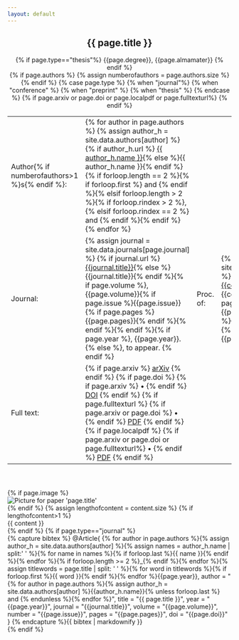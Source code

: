 ```yaml
---
layout: default
---
```

<div class="paper">

  <header class="paper-header">
    <h2 class="paper-title">{{ page.title }}</h2>
   {% if page.type=="thesis"%}
   <span class = "thesis-description">{{page.degree}}, {{page.almamater}}</span>
   {% endif %}
    <div class="paper-bibdata">
        <table>
            {% if page.authors %}
            <tr>
            {% assign numberofauthors = page.authors.size %}
                <td class="paper-authors">
                    Author{% if numberofauthors>1 %}s{% endif %}:
                </td>
                <td class="paper-authors">
                    {% for author in page.authors %}
                        {% assign author_h = site.data.authors[author] %}
                        {% if author_h.url %}
                            <a href="{{ author_h.url }}">{{ author_h.name }}</a>{% else %}{{ author_h.name }}{% endif %}{% if forloop.length == 2 %}{% if forloop.first %} and {% endif %}{% elsif forloop.length > 2 %}{% if forloop.rindex > 2 %}, {% elsif forloop.rindex == 2 %} and {% endif %}{% endif %}{% endfor %}
                </td>
            </tr>
            {% endif %}
            <tr>
                {% case page.type %}
                {% when "journal"%}
                    <td class="paper-journal-ref">
                        Journal:
                    </td>
                    <td class="paper-journal-ref">
                        {% assign journal = site.data.journals[page.journal] %}
                        {% if journal.url %}
                            <a class="journal-title"
                                href="{{journal.url}}">{{journal.title}}</a>{% else %}
                            <span class="journal-title">{{journal.title}}</a>{% endif %}{% if page.volume %}, <span class="journal-volume">{{page.volume}}</span>{% if page.issue %}<span class="journal-issue">{{page.issue}}</span>{% if page.pages %}<span class="journal-pages">{{page.pages}}</span>{% endif %}{% endif %}{% endif %}{% if page.year %}, <span class="journal-year">{{page.year}}</span>.
                        {% else %}, <span class="journal-to-appear">to appear</span>.
                        {% endif %}
                    </td>
                {% when "conference" %}
                    <td class="paper-conference-ref">
                        Proc. of:
                    </td>
                    <td class="paper-conference-ref">
                        {% assign conference = site.data.conferences[page.conference] %}
                        {% if conference.url %}
                            <a class="conference-name"
                                 href="{{conference.url}}">{{conference.name}}</a>{% else %}
                            <span class="conference-name">{{conference.name}}</span>{% endif %}{% if page.conferenceprocname %} <span class="conference-procname">{{page.conferenceprocname}}</span>{% endif %}{% if page.pages %}, <span class="conference-pages">{{page.pages}}</span>{% endif %}{% if page.year %}, <span class="conference-year">{{page.year}}</span>{% endif %}.
                    </td>
                {% when "preprint" %}
                <td class="paper-preprint-ref">
                    Preprint:
                </td>
                <td class="paper-preprint-ref">
                    {% if page.arxiv %}
                        <span class="preprint-arxiv-id">{{page.arxiv}}</span>{% endif %}{% if page.year %}{% if page.arxiv %}, {% endif %}
                        <span class="preprint-arxiv-year">{{page.year}}</span>
                    {% endif %}
                </td>
                {% when "thesis" %}
                <td class="advisor-ref">
                    Advisor:
                </td>
                <td class="advisor-ref">
                    {% assign advisor = site.data.authors[page.advisor] %}
                    <a class="advisor-name"
                         href="{{advisor.url}}">{{advisor.name}}</a>
                </td>
                {% endcase %}
            </tr>
            {% if page.arxiv or page.doi or page.localpdf or page.fulltexturl%}
            <tr>
                <td class="paper-text">
                    Full text:
                </td>
                <td class="paper-text">
                    {% if page.arxiv %}
                        <a href="http://arxiv.org/abs/{{page.arxiv}}">arXiv</a>
                    {% endif %}
                    {% if page.doi %}
                        {% if page.arxiv %}
                            <span class="paper-text-sep">•</span>
                        {% endif %}
                        <a href="http://dx.doi.org/{{page.doi}}">DOI</a>
                    {% endif %}
                    {% if page.fulltexturl %}
                        {% if page.arxiv or page.doi %}
                            <span class="paper-text-sep">•</span>
                        {% endif %}
                      <a href="{{page.fulltexturl}}">PDF</a>
                      {% endif %}
                    {% if page.localpdf %}
                        {% if page.arxiv or page.doi or page.fulltexturl%}
                            <span class="paper-text-sep">•</span>
                        {% endif %}
                      <a href="{{site.baseurl}}/assets/pdfs/{{page.localpdf}}">PDF</a>
                    {% endif %}
                </td>
            </tr>
            {% endif %}
        </table>
    </div>
  </header>
{% if page.image %}
<div class="paper-image">
<img alt="Picture for paper 'page.title'" class="picture" src="{{ site.baseurl }}/assets/images/papers/{{page.image}}">
</div>
{% endif %}
{% assign lengthofcontent = content.size %}
{% if lengthofcontent>1 %}
  <div class="paper-abstract">
    {{ content }}
  </div>
{% endif %}
{% if page.type=="journal" %}
<div class="bibtex">
{% capture bibtex %}
    @Article{ {% for author in page.authors %}{% assign author_h = site.data.authors[author] %}{% assign names = author_h.name | split:' ' %}{% for name in names %}{% if forloop.last %}{{ name }}{% endif %}{% endfor %}{% if forloop.length >= 2 %}_{% endif %}{% endfor %}{% assign titlewords = page.title | split: ' ' %}{% for word in titlewords %}{% if forloop.first %}{{ word }}{% endif %}{% endfor %}{{page.year}},
      author = "{% for author in page.authors %}{% assign author_h = site.data.authors[author] %}{{author_h.name}}{% unless forloop.last %} and {% endunless %}{% endfor %}",
      title = "{{ page.title }}",
      year = "{{page.year}}",
      journal = "{{journal.title}}",
      volume = "{{page.volume}}",
      number = "{{page.issue}}",
      pages = "{{page.pages}}",
      doi = "{{page.doi}}"
    }
    {% endcapture %}{{ bibtex | markdownify }}
</div>
{% endif %}
</div>
